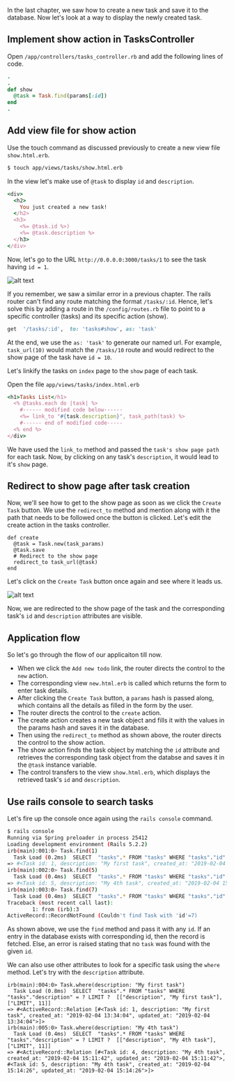 In the last chapter, we saw how to create a new task and save it to the database.
Now let's look at a way to display the newly created task.

## Implement show action in TasksController

Open `/app/controllers/tasks_controller.rb` and add the following lines of code.

```ruby
.
.
def show
  @task = Task.find(params[:id])
end
.
```

## Add view file for show action

Use the touch command as discussed previously to create a new view file `show.html.erb`.

```bash
$ touch app/views/tasks/show.html.erb
```

In the view let's make use of `@task` to display `id` and `description`.

```ruby
<div>
  <h2>
    You just created a new task!
  </h2>
  <h3>
    <%= @task.id %>)
    <%= @task.description %>
  </h3>
</div>
```

Now, let's go to the URL `http://0.0.0.0:3000/tasks/1` to see the task having `id = 1`.

![alt text](./../img/ShowRouteError.png)

If you remember, we saw a similar error in a previous chapter.
The rails router can't find any route matching the format `/tasks/:id`.
Hence, let's solve this by adding a route in the `/config/routes.rb` file to point to a specific controller (tasks) and its specific action (show).

```ruby
get  '/tasks/:id',  to: 'tasks#show', as: 'task'
```

At the end, we use the `as: 'task'` to generate our named url.
For example, `task_url(10)` would match the `/tasks/10` route and would redirect to the show page of the task have `id = 10`.

Let's linkify the tasks on `index` page to the `show` page of each task.

Open the file `app/views/tasks/index.html.erb`

```ruby
<h1>Tasks List</h1>
  <% @tasks.each do |task| %>
    #------ modified code below------
    <%= link_to "#{task.description}", task_path(task) %>
    #------ end of modified code-----
  <% end %>
</div>
```

We have used the `link_to` method and passed the `task's show page path` for each task.
Now, by clicking on any task's `description`, it would lead to it's `show` page.

## Redirect to show page after task creation
Now, we'll see how to get to the show page as soon as we click the `Create Task` button.
We use the `redirect_to` method and mention along with it the path that needs to be followed once the button is clicked. Let's edit the create action in the tasks controller.

```ruby{4}
def create
  @task = Task.new(task_params)
  @task.save
  # Redirect to the show page
  redirect_to task_url(@task)
end
```
Let's click on the `Create Task` button once again and see where it leads us.

![alt text](./../img/ShowTaskView.png)

Now, we are redirected to the show page of the task and the corresponding task's `id` and `description` attributes are visible.

## Application flow

So let's go through the flow of our applicaiton till now.

- When we click the `Add new todo` link, the router directs the control to the `new` action.
- The corresponding view `new.html.erb` is called which returns the form to enter task details.
- After clicking the `Create Task` button, a `params` hash is passed along, which contains all the details as filled in the form by the user.
- The router directs the control to the `create` action.
- The create action creates a new task object and fills it with the values in the params hash and saves it in the database.
- Then using the `redirect_to` method as shown above, the router directs the control to the show action.
- The show action finds the task object by matching the `id` attribute and retrieves the corresponding task object from the databse and saves it in the `@task` instance variable.
- The control transfers to the view `show.html.erb`, which displays the retrieved task's `id` and `description`.

## Use rails console to search tasks

Let's fire up the console once again using the `rails console` command.

```bash
$ rails console
Running via Spring preloader in process 25412
Loading development environment (Rails 5.2.2)
irb(main):001:0> Task.find(1)
  Task Load (0.2ms)  SELECT  "tasks".* FROM "tasks" WHERE "tasks"."id" = ? LIMIT ?  [["id", 1], ["LIMIT", 1]]
=> #<Task id: 1, description: "My first task", created_at: "2019-02-04 13:34:04", updated_at: "2019-02-04 13:34:04">
irb(main):002:0> Task.find(5)
  Task Load (0.4ms)  SELECT  "tasks".* FROM "tasks" WHERE "tasks"."id" = ? LIMIT ?  [["id", 5], ["LIMIT", 1]]
=> #<Task id: 5, description: "My 4th task", created_at: "2019-02-04 15:14:26", updated_at: "2019-02-04 15:14:26">
irb(main):003:0> Task.find(7)
  Task Load (0.4ms)  SELECT  "tasks".* FROM "tasks" WHERE "tasks"."id" = ? LIMIT ?  [["id", 7], ["LIMIT", 1]]
Traceback (most recent call last):
        1: from (irb):3
ActiveRecord::RecordNotFound (Couldn't find Task with 'id'=7)
```
As shown above, we use the `find` method and pass it with any `id`. If an entry in the database exists with corresponding id, then the record is fetched. Else, an error is raised stating that no `task` was found with the given `id`.

We can also use other attributes to look for a specific task using the `where` method. Let's try with the `description` attribute.

```msg
irb(main):004:0> Task.where(description: "My first task")
  Task Load (0.8ms)  SELECT  "tasks".* FROM "tasks" WHERE "tasks"."description" = ? LIMIT ?  [["description", "My first task"], ["LIMIT", 11]]
=> #<ActiveRecord::Relation [#<Task id: 1, description: "My first task", created_at: "2019-02-04 13:34:04", updated_at: "2019-02-04 13:34:04">]>
irb(main):005:0> Task.where(description: "My 4th task")
  Task Load (0.4ms)  SELECT  "tasks".* FROM "tasks" WHERE "tasks"."description" = ? LIMIT ?  [["description", "My 4th task"], ["LIMIT", 11]]
=> #<ActiveRecord::Relation [#<Task id: 4, description: "My 4th task", created_at: "2019-02-04 15:11:42", updated_at: "2019-02-04 15:11:42">, #<Task id: 5, description: "My 4th task", created_at: "2019-02-04 15:14:26", updated_at: "2019-02-04 15:14:26">]>
```

